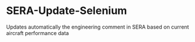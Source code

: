 # SERA-Update-Selenium
Updates automatically the engineering comment in SERA based on current aircraft performance data
